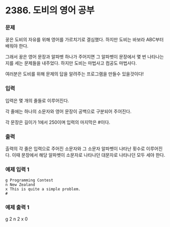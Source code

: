 # 2386. 도비의 영어 공부

### 문제
꿍은 도비의 자유를 위해 영어를 가르치기로 결심했다. 하지만 도비는 바보라 ABC부터 배워야 한다.

그래서 꿍은 영어 문장과 알파벳 하나가 주어지면 그 알파벳이 문장에서 몇 번 나타나는지를 세는 문제들을 내주었다. 하지만 도비는 마법사고 컴공도 마법사다.

여러분은 도비를 위해 문제의 답을 알려주는 프로그램을 만들수 있을것이다!

### 입력
입력은 몇 개의 줄들로 이루어진다.

각 줄에는 하나의 소문자와 영어 문장이 공백으로 구분되어 주어진다.

각 문장은 길이가 1에서 250이며 입력의 마지막은 #이다.

### 출력
출력의 각 줄은 입력으로 주어진 소문자와 그 소문자 알파벳이 나타난 횟수로 이루어진다. 이때 문장에서 해당 알파벳이 소문자로 나타나던 대문자로 나타나던 모두 세야 한다.

### 예제 입력 1 
```
g Programming Contest
n New Zealand
x This is quite a simple problem.
#
```
### 예제 출력 1 
g 2
n 2
x 0
```
